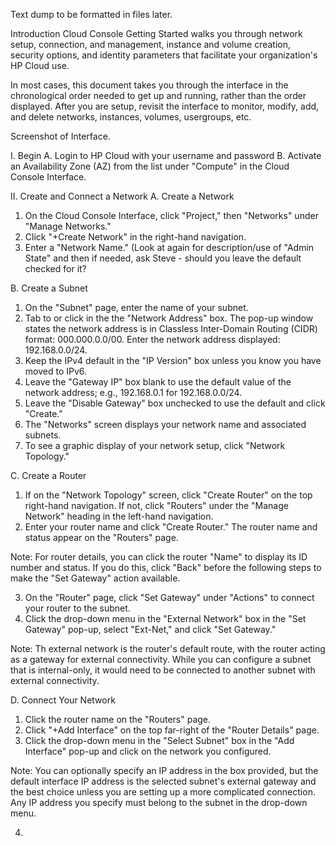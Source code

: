 Text dump to be formatted in files later.

Introduction
Cloud Console Getting Started walks you through network setup, connection, and management, instance and volume creation, security options, and identity parameters that facilitate your organization's HP Cloud use.

In most cases, this document takes you through the interface in the chronological order needed to get up and running, rather than the order displayed. After you are setup, revisit the interface to monitor, modify, add, and delete networks, instances, volumes, usergroups, etc.

Screenshot of Interface.

I. Begin
A. Login to HP Cloud with your username and password
B. Activate an Availability Zone (AZ) from the list under "Compute" in the Cloud Console Interface.


II. Create and Connect a Network
A. Create a Network
1. On the Cloud Console Interface, click "Project," then "Networks" under "Manage Networks."
2. Click "+Create Network" in the right-hand navigation.
3. Enter a "Network Name." (Look at again for description/use of "Admin State" and then if needed, ask Steve - should you leave the default checked for it?

B. Create a Subnet
1. On the "Subnet" page, enter the name of your subnet.
2. Tab to or click in the the "Network Address" box. The pop-up window states the network address is in Classless Inter-Domain Routing (CIDR) format:  000.000.0.0/00. Enter the network address displayed: 192.168.0.0/24.
3. Keep the IPv4 default in the "IP Version" box unless you know you have moved to IPv6.
4. Leave the "Gateway IP" box blank to use the default value of the network address; e.g., 192.168.0.1 for 192.168.0.0/24.
5. Leave the "Disable Gateway" box unchecked to use the default and click "Create." 
6. The "Networks" screen displays your network name and associated subnets.
7. To see a graphic display of your network setup, click "Network Topology."

C. Create a Router
1.  If on the "Network Topology" screen, click "Create Router" on the top right-hand navigation. If not, click "Routers" under the "Manage Network" heading in the left-hand navigation.
2.  Enter your router name and click "Create Router." The router name and status appear on the "Routers" page.

Note: For router details, you can click the router "Name" to display its ID number and status. If you do this, click "Back" before the following steps to make the "Set Gateway" action available.

3. On the "Router" page, click "Set Gateway" under "Actions" to connect your router to the subnet.
4. Click the drop-down menu in the "External Network" box in the "Set Gateway" pop-up, select "Ext-Net," and click "Set Gateway."

Note: Th external network is the router's default route, with the router acting as a gateway for external connectivity. While you can configure a subnet that is internal-only, it would need to be connected to another subnet with external connectivity.

D.  Connect Your Network
1. Click the router name on the "Routers" page.
2. Click "+Add Interface" on the top far-right of the "Router Details" page.
3. Click the drop-down menu in the "Select Subnet" box in the "Add Interface" pop-up and click on the network you configured.

Note: You can optionally specify an IP address in the box provided, but the default interface IP address is the selected subnet's external gateway and the best choice unless you are setting up a more complicated connection. Any IP address you specify must belong to the subnet in the drop-down menu.

4. 

